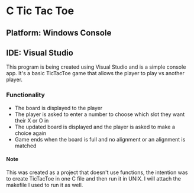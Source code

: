 # C Tic Tac Toe

## Platform: Windows Console
## IDE: Visual Studio
This program is being created using Visual Studio and is a simple console app.
It's a basic TicTacToe game that allows the player to play vs another player.

### Functionality
- The board is displayed to the player
- The player is asked to enter a number to choose which slot they want their X or O in
- The updated board is displayed and the player is asked to make a choice again
- Game ends when the board is full and no alignment or an alignment is matched

#### Note
This was created as a project that doesn't use functions, the intention was to create TicTacToe in one C file and then run it in UNIX.
I will attach the makefile I used to run it as well.
